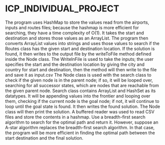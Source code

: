 # ICP_INDIVIDUAL_PROJECT
The program uses HashMap to store the values read from the airports, inputs and routes files; 
because the hashmap is more efficient for searching, they have a time complexity of O(1). 
It takes the start and destination and stores those values as an ArrayList. 
The program then converts ArrayList values into strings and uses those values to search if the Routes class has the given start and destination location. 
If the solution is found, it then writes to the output file by the writeToFile method defined inside the Node class.
The WriteInFile is used to take the inputs; the user specifies the start and the destination location by giving the city and country for start and destination, 
then the method will then write to the file and save it as input.csv
The Node class is used with the search class to check if the given node is in the parent node; if so, it will be looped over, searching for all successor states,
which are nodes that are reachable from the given parent node.
Search class contains ArrayList and HashSet as its datatypes. It will be appending values into the frontier and looping over them,
checking if the current node is the goal node; if not, it will continue to loop until the goal state is found. It then writes the found solution.
The Node class will then print the solution. 
A buffered reader was used to read CSV files and store the contents in a hashmap. Use a breadth-first search algorithm to search for the optimal path and return it.
However, suppose an A-star algorithm replaces the breadth-first search algorithm. In that case,
the program will be more efficient in finding the optimal path between the start destination and the final solution. 
